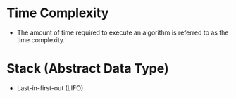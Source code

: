 # Time Complexity
- The amount of time required to execute an algorithm is referred to as the time complexity.

# Stack (Abstract Data Type)
- Last-in-first-out (LIFO)